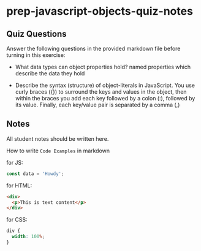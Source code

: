 # prep-javascript-objects-quiz-notes

## Quiz Questions

Answer the following questions in the provided markdown file before turning in this exercise:

- What data types can object properties hold?
  named properties which describe the data they hold

- Describe the syntax (structure) of object-literals in JavaScript.
  You use curly braces ({}) to surround the keys and values in the object, then within the braces you add each key followed by a colon (:), followed by its value. Finally, each key/value pair is separated by a comma (,)

## Notes

All student notes should be written here.

How to write `Code Examples` in markdown

for JS:

```javascript
const data = 'Howdy';
```

for HTML:

```html
<div>
  <p>This is text content</p>
</div>
```

for CSS:

```css
div {
  width: 100%;
}
```
